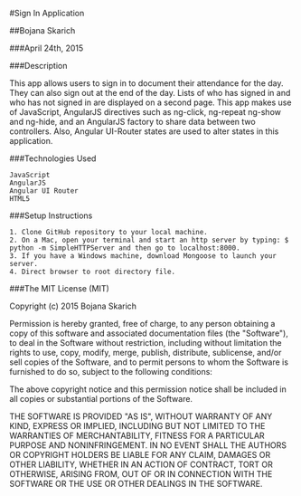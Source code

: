 #Sign In Application

##Bojana Skarich

###April 24th, 2015

###Description

This app allows users to sign in to document their attendance for the day. They can also sign out at the end of the day. Lists of who has signed in and who has not signed in are displayed on a second page. This app makes use of JavaScript, AngularJS directives such as ng-click, ng-repeat ng-show and ng-hide, and an AngularJS factory to share data between two controllers. Also, Angular UI-Router states are used to alter states in this application. 

###Technologies Used

    JavaScript
    AngularJS
    Angular UI Router
    HTML5

###Setup Instructions

    1. Clone GitHub repository to your local machine.
    2. On a Mac, open your terminal and start an http server by typing: $ python -m SimpleHTTPServer and then go to localhost:8000.
	3. If you have a Windows machine, download Mongoose to launch your server.
    4. Direct browser to root directory file.

###The MIT License (MIT)

Copyright (c) 2015 Bojana Skarich

Permission is hereby granted, free of charge, to any person obtaining a copy of this software and associated documentation files (the "Software"), to deal in the Software without restriction, including without limitation the rights to use, copy, modify, merge, publish, distribute, sublicense, and/or sell copies of the Software, and to permit persons to whom the Software is furnished to do so, subject to the following conditions:

The above copyright notice and this permission notice shall be included in all copies or substantial portions of the Software.

THE SOFTWARE IS PROVIDED "AS IS", WITHOUT WARRANTY OF ANY KIND, EXPRESS OR IMPLIED, INCLUDING BUT NOT LIMITED TO THE WARRANTIES OF MERCHANTABILITY, FITNESS FOR A PARTICULAR PURPOSE AND NONINFRINGEMENT. IN NO EVENT SHALL THE AUTHORS OR COPYRIGHT HOLDERS BE LIABLE FOR ANY CLAIM, DAMAGES OR OTHER LIABILITY, WHETHER IN AN ACTION OF CONTRACT, TORT OR OTHERWISE, ARISING FROM, OUT OF OR IN CONNECTION WITH THE SOFTWARE OR THE USE OR OTHER DEALINGS IN THE SOFTWARE.
